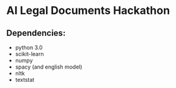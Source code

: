 # AI Legal Documents Hackathon

##  Dependencies:
* python 3.0
* scikit-learn
* numpy
* spacy (and english model)
* nltk
* textstat
